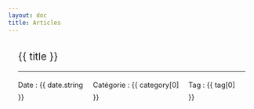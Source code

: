 ```yaml
---
layout: doc
title: Articles
---
```


<script setup>
  // Récupération des données du thème définies dans config.js
  import { useData } from 'vitepress'
  const { theme } = useData();
  import { data as posts } from './posts.data'

</script>

<div class="article" v-for="{ title, url, date, excerpt, category, tag } of posts" v-if="posts.length">
    <div >  
        <a class="title" v-bind:href="url"> {{ title }} </a>
        <hr />
        <div class="article-info">
            <span v-if="date">Date : {{ date.string }}</span>
           <span v-if="category"> Catégorie : {{ category[0] }}</span>
          <span v-if="tag"> Tag : {{ tag[0] }}</span>
        </div>
    </div>   
</div>

<style scoped lang="scss">
.article {
  position: relative;
  box-sizing: border-box;
  width: 100%;
  margin: 0 auto 1.25rem;
  padding: 1rem 1.25rem;
  border-radius: 0.4rem;
  text-align: left;
  @media (max-width: 419px) {
    border-radius: 0;
  }
  .title {
    position: relative;
    display: inline-block;
    font-size: 1.28rem;
    line-height: 2rem;
    &::after {
      content: "";
      position: absolute;
      bottom: 0;
      left: 0;
      width: 100%;
      height: 2px;
      background: var(--c-brand);
      visibility: hidden;
      transition: transform 0.3s ease-in-out;
      transform: scaleX(0);
    }
    &:hover {
      cursor: pointer;
      &::after {
        visibility: visible;
        transform: scaleX(1);
      }
    }
    a {
      color: inherit;
      
    }
  }
  .article-info {
    display: flex;
    font-size: 0.9rem;
    flex-shrink: 0;
    > span {
      margin-right: 0.5em;
      line-height: 1.8;
    }
  }
}


</style>
